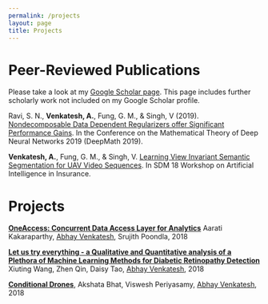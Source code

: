 ```yaml
---
permalink: /projects
layout: page
title: Projects
---
```


# Peer-Reviewed Publications

Please take a look at my [Google Scholar page](https://scholar.google.com/citations?view_op=list_works&hl=en&hl=en&user=Inp7zBgAAAAJ). This page includes further scholarly work not included on my Google Scholar profile.

Ravi, S. N., **Venkatesh, A.**, Fung, G. M., & Singh, V (2019). [Nondecomposable Data Dependent Regularizers offer Significant Performance Gains](https://drive.google.com/file/d/1ab8QXvKKh0SBNJCMKFW3Dh2v3yxjZ8mk/view?usp=sharing). In the Conference on the Mathematical Theory of Deep Neural Networks 2019 (DeepMath 2019).

**Venkatesh, A.**, Fung, G. M., & Singh, V. [Learning View Invariant Semantic Segmentation for UAV Video Sequences](https://drive.google.com/file/d/1T9FuibdemrVm-ahP_rm3r5Ycg1M7Vn_b/view?usp=sharing). In SDM 18 Workshop on Artificial Intelligence in Insurance.

# Projects

**[OneAccess: Concurrent Data Access Layer for Analytics](https://drive.google.com/file/d/1TL4Hq2vG7jXXdMSGRqPeegiF6insbEqy/view?usp=sharing)** Aarati Kakaraparthy, <ins>Abhay Venkatesh</ins>, Srujith Poondla, 2018

**[Let us try everything - a Qualitative and Quantitative analysis of a Plethora of Machine Learning Methods for Diabetic Retinopathy Detection](https://drive.google.com/file/d/1Sbr4H_PceeM7gKLT3-G0Rn4qlQMXYxQQ/view?usp=sharing)** Xiuting Wang, Zhen Qin, Daisy Tao, <ins>Abhay Venkatesh</ins>, 2018

**[Conditional Drones](https://abhayvenkatesh.com/conditional-drones/)**, Akshata Bhat, Viswesh Periyasamy, <ins>Abhay Venkatesh</ins>, 2018
